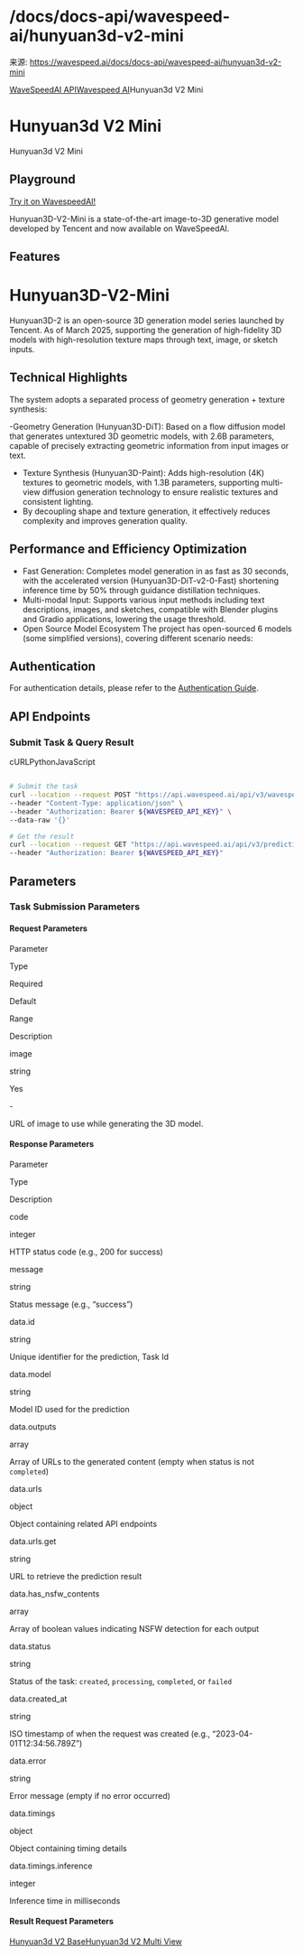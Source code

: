 # /docs/docs-api/wavespeed-ai/hunyuan3d-v2-mini

来源: https://wavespeed.ai/docs/docs-api/wavespeed-ai/hunyuan3d-v2-mini

[WaveSpeedAI API](/docs/docs-api/webhooks "WaveSpeedAI API")[Wavespeed AI](/docs/docs-api/wavespeed-ai/any-llm "Wavespeed AI")Hunyuan3d V2 Mini

# Hunyuan3d V2 Mini

Hunyuan3d V2 Mini

## Playground[](#playground)

[Try it on WavespeedAI!](https://wavespeed.ai/models/wavespeed-ai/hunyuan3d/v2-mini)

Hunyuan3D-V2-Mini is a state-of-the-art image-to-3D generative model developed by Tencent and now available on WaveSpeedAI.

## Features[](#features)

# Hunyuan3D-V2-Mini

Hunyuan3D-2 is an open-source 3D generation model series launched by Tencent. As of March 2025, supporting the generation of high-fidelity 3D models with high-resolution texture maps through text, image, or sketch inputs.

## Technical Highlights[](#technical-highlights)

The system adopts a separated process of geometry generation + texture synthesis:

\-Geometry Generation (Hunyuan3D-DiT): Based on a flow diffusion model that generates untextured 3D geometric models, with 2.6B parameters, capable of precisely extracting geometric information from input images or text.

*   Texture Synthesis (Hunyuan3D-Paint): Adds high-resolution (4K) textures to geometric models, with 1.3B parameters, supporting multi-view diffusion generation technology to ensure realistic textures and consistent lighting.
*   By decoupling shape and texture generation, it effectively reduces complexity and improves generation quality.

## Performance and Efficiency Optimization[](#performance-and-efficiency-optimization)

*   Fast Generation: Completes model generation in as fast as 30 seconds, with the accelerated version (Hunyuan3D-DiT-v2-0-Fast) shortening inference time by 50% through guidance distillation techniques.
*   Multi-modal Input: Supports various input methods including text descriptions, images, and sketches, compatible with Blender plugins and Gradio applications, lowering the usage threshold.
*   Open Source Model Ecosystem The project has open-sourced 6 models (some simplified versions), covering different scenario needs:

## Authentication[](#authentication)

For authentication details, please refer to the [Authentication Guide](/docs/docs-authentication).

## API Endpoints[](#api-endpoints)

### Submit Task & Query Result[](#submit-task--query-result)

cURLPythonJavaScript

```bash

# Submit the task
curl --location --request POST "https://api.wavespeed.ai/api/v3/wavespeed-ai/hunyuan3d/v2-mini" \
--header "Content-Type: application/json" \
--header "Authorization: Bearer ${WAVESPEED_API_KEY}" \
--data-raw '{}'

# Get the result
curl --location --request GET "https://api.wavespeed.ai/api/v3/predictions/${requestId}/result" \
--header "Authorization: Bearer ${WAVESPEED_API_KEY}"
```

## Parameters[](#parameters)

### Task Submission Parameters[](#task-submission-parameters)

#### Request Parameters[](#request-parameters)

Parameter

Type

Required

Default

Range

Description

image

string

Yes

\-

URL of image to use while generating the 3D model.

#### Response Parameters[](#response-parameters)

Parameter

Type

Description

code

integer

HTTP status code (e.g., 200 for success)

message

string

Status message (e.g., “success”)

data.id

string

Unique identifier for the prediction, Task Id

data.model

string

Model ID used for the prediction

data.outputs

array

Array of URLs to the generated content (empty when status is not `completed`)

data.urls

object

Object containing related API endpoints

data.urls.get

string

URL to retrieve the prediction result

data.has\_nsfw\_contents

array

Array of boolean values indicating NSFW detection for each output

data.status

string

Status of the task: `created`, `processing`, `completed`, or `failed`

data.created\_at

string

ISO timestamp of when the request was created (e.g., “2023-04-01T12:34:56.789Z”)

data.error

string

Error message (empty if no error occurred)

data.timings

object

Object containing timing details

data.timings.inference

integer

Inference time in milliseconds

#### Result Request Parameters[](#result-request-parameters)

[Hunyuan3d V2 Base](/docs/docs-api/wavespeed-ai/hunyuan3d-v2-base "Hunyuan3d V2 Base")[Hunyuan3d V2 Multi View](/docs/docs-api/wavespeed-ai/hunyuan3d-v2-multi-view "Hunyuan3d V2 Multi View")
